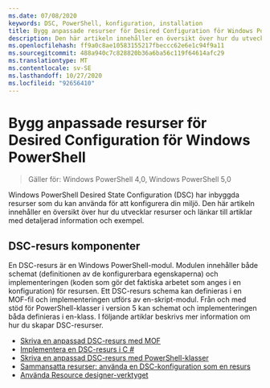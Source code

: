 ```yaml
---
ms.date: 07/08/2020
keywords: DSC, PowerShell, konfiguration, installation
title: Bygg anpassade resurser för Desired Configuration för Windows PowerShell
description: Den här artikeln innehåller en översikt över hur du utvecklar resurser och länkar till artiklar med detaljerad information och exempel.
ms.openlocfilehash: ff9a0c8ae10583155217fbeccc62e6e1c94f9a11
ms.sourcegitcommit: 488a940c7c828820b36a6ba56c119f64614afc29
ms.translationtype: MT
ms.contentlocale: sv-SE
ms.lasthandoff: 10/27/2020
ms.locfileid: "92656410"
---
```

# <a name="build-custom-windows-powershell-desired-state-configuration-resources"></a>Bygg anpassade resurser för Desired Configuration för Windows PowerShell

> Gäller för: Windows PowerShell 4,0, Windows PowerShell 5,0

Windows PowerShell Desired State Configuration (DSC) har inbyggda resurser som du kan använda för att konfigurera din miljö. Den här artikeln innehåller en översikt över hur du utvecklar resurser och länkar till artiklar med detaljerad information och exempel.

## <a name="dsc-resource-components"></a>DSC-resurs komponenter

En DSC-resurs är en Windows PowerShell-modul. Modulen innehåller både schemat (definitionen av de konfigurerbara egenskaperna) och implementeringen (koden som gör det faktiska arbetet som anges i en konfiguration) för resursen. Ett DSC-resurs schema kan definieras i en MOF-fil och implementeringen utförs av en-skript-modul. Från och med stöd för PowerShell-klasser i version 5 kan schemat och implementeringen båda definieras i en-klass. I följande artiklar beskrivs mer information om hur du skapar DSC-resurser.

- [Skriva en anpassad DSC-resurs med MOF](authoringResourceMOF.md)
- [Implementera en DSC-resurs i C #](authoringResourceMofCS.md)
- [Skriva en anpassad DSC-resurs med PowerShell-klasser](authoringResourceClass.md)
- [Sammansatta resurser: använda en DSC-konfiguration som en resurs](authoringResourceComposite.md)
- [Använda Resource designer-verktyget](authoringResourceMofDesigner.md)
